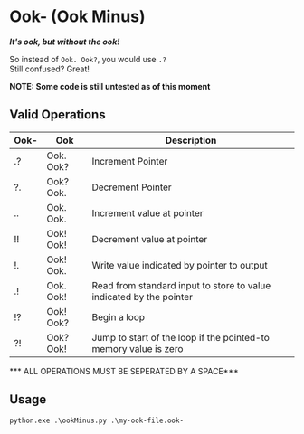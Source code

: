 # Ook- (Ook Minus)

***It's ook, but without the ook!***

So instead of `Ook. Ook?`, you would use `.?`  
Still confused? Great!

**NOTE: Some code is still untested as of this moment**

## Valid Operations
Ook- | Ook | Description
--- | --- | ---
.? | Ook. Ook? | Increment Pointer
?. | Ook? Ook. | Decrement Pointer
.. | Ook. Ook. | Increment value at pointer
!! | Ook! Ook! | Decrement value at pointer
!. | Ook! Ook. | Write value indicated by pointer to output
.! | Ook. Ook! | Read from standard input to store to value indicated by the pointer
!? | Ook! Ook? | Begin a loop
?! | Ook? Ook! | Jump to start of the loop if the pointed-to memory value is zero

*** ALL OPERATIONS MUST BE SEPERATED BY A SPACE***

## Usage
`python.exe .\ookMinus.py .\my-ook-file.ook-`
